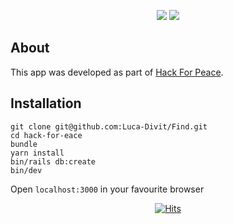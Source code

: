 <p align="center"><img src="https://img.shields.io/badge/Rails-7.0.4-ff0000?style=plastic&logo=rubyonrails" /> <img src="https://img.shields.io/badge/ruby-3.1.2-ff0000?style=plastic&logo=ruby" /></p>

## About
This app was developed as part of [Hack For Peace](https://hackforpeace.net/).

## Installation
```
git clone git@github.com:Luca-Divit/Find.git
cd hack-for-eace
bundle
yarn install
bin/rails db:create
bin/dev
```
Open `localhost:3000` in your favourite browser

<p align="center"><a href="https://hits.sh/github.com/Luca-Divit/Find/"><img alt="Hits" src="https://hits.sh/github.com/Luca-Divit/Find.svg?style=plastic&label=Visitors&extraCount=143&color=007ec6"/></a></p>
